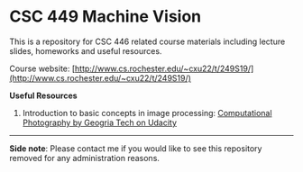 # CSC 449 Machine Vision

This is a repository for CSC 446 related course materials including lecture slides, homeworks and useful resources. 

Course website: [http://www.cs.rochester.edu/~cxu22/t/249S19/](http://www.cs.rochester.edu/~cxu22/t/249S19/)

**Useful Resources**

1. Introduction to basic concepts in image processing: [Computational Photography by Geogria Tech on Udacity](https://www.youtube.com/watch?v=45gqr8e6WG4&list=PLAwxTw4SYaPn-unAWtRMleY4peSe4OzIY)

---
**Side note**: Please contact me if you would like to see this repository removed for any administration reasons.
